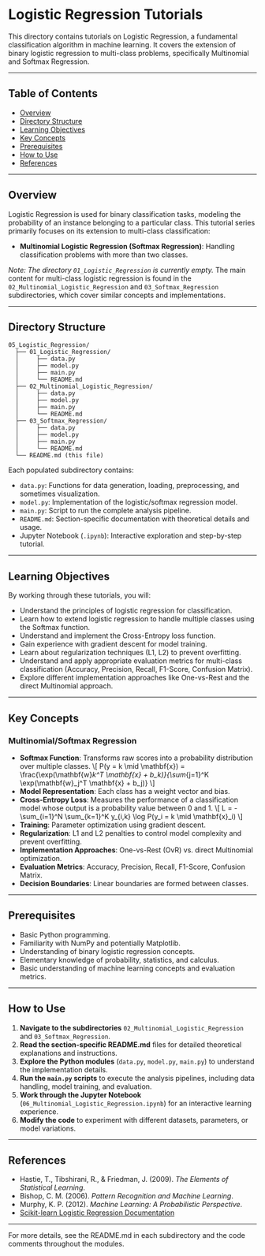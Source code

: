 # Logistic Regression Tutorials

This directory contains tutorials on Logistic Regression, a fundamental classification algorithm in machine learning. It covers the extension of binary logistic regression to multi-class problems, specifically Multinomial and Softmax Regression.

---

## Table of Contents

- [Overview](#overview)
- [Directory Structure](#directory-structure)
- [Learning Objectives](#learning-objectives)
- [Key Concepts](#key-concepts)
- [Prerequisites](#prerequisites)
- [How to Use](#how-to-use)
- [References](#references)

---

## Overview

Logistic Regression is used for binary classification tasks, modeling the probability of an instance belonging to a particular class. This tutorial series primarily focuses on its extension to multi-class classification:

- **Multinomial Logistic Regression (Softmax Regression)**: Handling classification problems with more than two classes.

*Note: The directory `01_Logistic_Regression` is currently empty.* The main content for multi-class logistic regression is found in the `02_Multinomial_Logistic_Regression` and `03_Softmax_Regression` subdirectories, which cover similar concepts and implementations.

---

## Directory Structure

```
05_Logistic_Regression/
  ├── 01_Logistic_Regression/
  │     ├── data.py
  │     ├── model.py
  │     ├── main.py
  │     └── README.md
  ├── 02_Multinomial_Logistic_Regression/
  │     ├── data.py
  │     ├── model.py
  │     ├── main.py
  │     └── README.md
  ├── 03_Softmax_Regression/
  │     ├── data.py
  │     ├── model.py
  │     ├── main.py
  │     └── README.md
  └── README.md (this file)
```

Each populated subdirectory contains:
- `data.py`: Functions for data generation, loading, preprocessing, and sometimes visualization.
- `model.py`: Implementation of the logistic/softmax regression model.
- `main.py`: Script to run the complete analysis pipeline.
- `README.md`: Section-specific documentation with theoretical details and usage.
- Jupyter Notebook (`.ipynb`): Interactive exploration and step-by-step tutorial.

---

## Learning Objectives

By working through these tutorials, you will:
- Understand the principles of logistic regression for classification.
- Learn how to extend logistic regression to handle multiple classes using the Softmax function.
- Understand and implement the Cross-Entropy loss function.
- Gain experience with gradient descent for model training.
- Learn about regularization techniques (L1, L2) to prevent overfitting.
- Understand and apply appropriate evaluation metrics for multi-class classification (Accuracy, Precision, Recall, F1-Score, Confusion Matrix).
- Explore different implementation approaches like One-vs-Rest and the direct Multinomial approach.

---

## Key Concepts

### Multinomial/Softmax Regression
- **Softmax Function**: Transforms raw scores into a probability distribution over multiple classes.
  \\[ P(y = k \mid \\mathbf{x}) = \\frac{\exp(\\mathbf{w}_k^T \\mathbf{x} + b_k)}{\\sum_{j=1}^K \\exp(\\mathbf{w}_j^T \\mathbf{x} + b_j)} \\]
- **Model Representation**: Each class has a weight vector and bias.
- **Cross-Entropy Loss**: Measures the performance of a classification model whose output is a probability value between 0 and 1.
  \\[ L = -\\sum_{i=1}^N \\sum_{k=1}^K y_{i,k} \\log P(y_i = k \mid \\mathbf{x}_i) \\]
- **Training**: Parameter optimization using gradient descent.
- **Regularization**: L1 and L2 penalties to control model complexity and prevent overfitting.
- **Implementation Approaches**: One-vs-Rest (OvR) vs. direct Multinomial optimization.
- **Evaluation Metrics**: Accuracy, Precision, Recall, F1-Score, Confusion Matrix.
- **Decision Boundaries**: Linear boundaries are formed between classes.

---

## Prerequisites

- Basic Python programming.
- Familiarity with NumPy and potentially Matplotlib.
- Understanding of binary logistic regression concepts.
- Elementary knowledge of probability, statistics, and calculus.
- Basic understanding of machine learning concepts and evaluation metrics.

---

## How to Use

1. **Navigate to the subdirectories** `02_Multinomial_Logistic_Regression` and `03_Softmax_Regression`.
2. **Read the section-specific README.md** files for detailed theoretical explanations and instructions.
3. **Explore the Python modules** (`data.py`, `model.py`, `main.py`) to understand the implementation details.
4. **Run the `main.py` scripts** to execute the analysis pipelines, including data handling, model training, and evaluation.
5. **Work through the Jupyter Notebook** (`06_Multinomial_Logistic_Regression.ipynb`) for an interactive learning experience.
6. **Modify the code** to experiment with different datasets, parameters, or model variations.

---

## References

- Hastie, T., Tibshirani, R., & Friedman, J. (2009). *The Elements of Statistical Learning*.
- Bishop, C. M. (2006). *Pattern Recognition and Machine Learning*.
- Murphy, K. P. (2012). *Machine Learning: A Probabilistic Perspective*.
- [Scikit-learn Logistic Regression Documentation](https://scikit-learn.org/stable/modules/linear_model.html#logistic-regression)

---

For more details, see the README.md in each subdirectory and the code comments throughout the modules.
